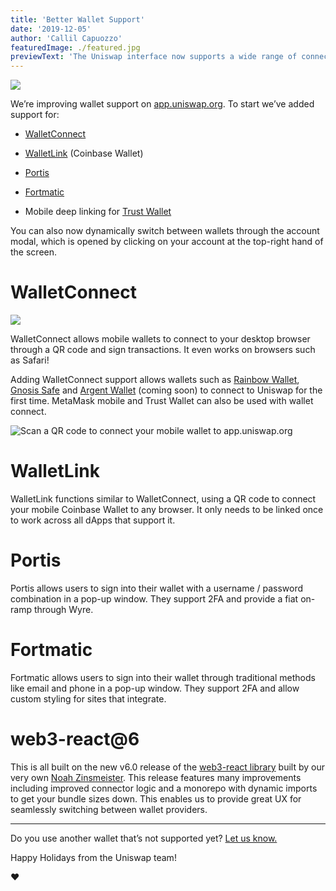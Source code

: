```yaml
---
title: 'Better Wallet Support'
date: '2019-12-05'
author: 'Callil Capuozzo'
featuredImage: ./featured.jpg
previewText: 'The Uniswap interface now supports a wide range of connection types including Wallet Connect!'
---
```


![](https://cdn-images-1.medium.com/max/5400/1*7wgRREUzm8paSw9ZrR4uYw.png)

We’re improving wallet support on [app.uniswap.org](https://app.uniswap.org/swap). To start we’ve added support for:

- [WalletConnect](https://walletconnect.org/)

- [WalletLink](https://www.walletlink.org/#/) (Coinbase Wallet)

- [Portis](https://www.portis.io/)

- [Fortmatic](https://fortmatic.com/)

- Mobile deep linking for [Trust Wallet](https://trustwallet.com/)

You can also now dynamically switch between wallets through the account modal, which is opened by clicking on your account at the top-right hand of the screen.

# WalletConnect

![](https://cdn-images-1.medium.com/max/2342/1*7Jkmgn-WeF8qdzJDd4sGsg.png)

WalletConnect allows mobile wallets to connect to your desktop browser through a QR code and sign transactions. It even works on browsers such as Safari!

Adding WalletConnect support allows wallets such as [Rainbow Wallet](https://rainbow.me/), [Gnosis Safe](https://safe.gnosis.io/) and [Argent Wallet](https://www.argent.xyz/) (coming soon) to connect to Uniswap for the first time. MetaMask mobile and Trust Wallet can also be used with wallet connect.

![Scan a QR code to connect your mobile wallet to app.uniswap.org](https://cdn-images-1.medium.com/max/1920/1*8A9MDGkWmQnPi8g0LtVndA.gif)

# WalletLink

WalletLink functions similar to WalletConnect, using a QR code to connect your mobile Coinbase Wallet to any browser. It only needs to be linked once to work across all dApps that support it.

# Portis

Portis allows users to sign into their wallet with a username / password combination in a pop-up window. They support 2FA and provide a fiat on-ramp through Wyre.

# Fortmatic

Fortmatic allows users to sign into their wallet through traditional methods like email and phone in a pop-up window. They support 2FA and allow custom styling for sites that integrate.

# web3-react@6

This is all built on the new v6.0 release of the [web3-react library](https://github.com/NoahZinsmeister/web3-react) built by our very own [Noah Zinsmeister](https://twitter.com/NoahZinsmeister). This release features many improvements including improved connector logic and a monorepo with dynamic imports to get your bundle sizes down. This enables us to provide great UX for seamlessly switching between wallet providers.

---

Do you use another wallet that’s not supported yet? [Let us know.](http://contact@uniswap.org)

Happy Holidays from the Uniswap team!

❤
